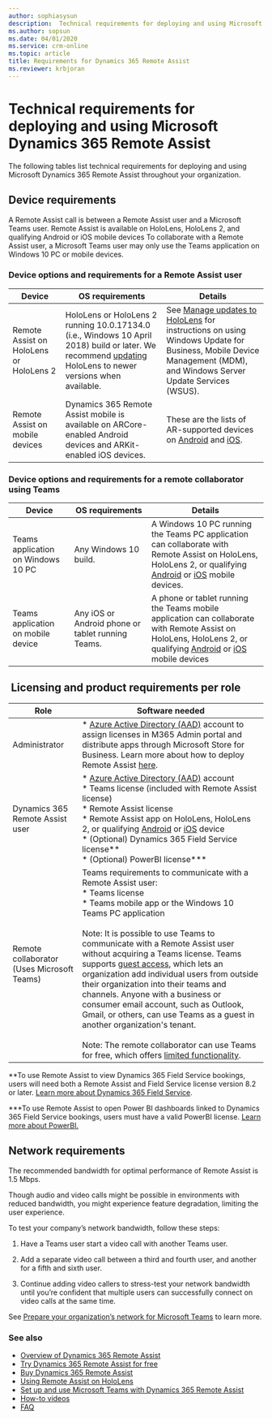 ```yaml
---
author: sophiasysun
description:  Technical requirements for deploying and using Microsoft Dynamics 365 Remote Assist
ms.author: sopsun
ms.date: 04/01/2020
ms.service: crm-online
ms.topic: article
title: Requirements for Dynamics 365 Remote Assist
ms.reviewer: krbjoran
---
```


# Technical requirements for deploying and using Microsoft Dynamics 365 Remote Assist

The following tables list technical requirements for deploying and using Microsoft Dynamics 365 Remote Assist throughout your organization. 

## Device requirements 

A Remote Assist call is between a Remote Assist user and a Microsoft Teams user. 
Remote Assist is available on HoloLens, HoloLens 2, and qualifying Android or iOS mobile devices
To collaborate with a Remote Assist user, a Microsoft Teams user may only use the Teams application on Windows 10 PC or mobile devices.
                                                                                                                       

### Device options and requirements for a Remote Assist user 

| Device                                   | OS requirements                                                                                                                                                                                                          | Details                                                                                                                                                                                                                  |
| ---------------------------------------- | ------------------------------------------------------------------------------------------------------------------------------------------------------------------------------------------------------------------------ | ------------------------------------------------------------------------------------------------------------------------------------------------------------------------------------------------------------------------ |
| Remote Assist on HoloLens or HoloLens 2 | HoloLens or HoloLens 2 running 10.0.17134.0 (i.e., Windows 10 April 2018) build or later. We recommend [updating](https://docs.microsoft.com/en-us/hololens/hololens-updates) HoloLens to newer versions when available. | See [Manage updates to HoloLens](https://docs.microsoft.com/HoloLens/hololens-updates) for instructions on using Windows Update for Business, Mobile Device Management (MDM), and Windows Server Update Services (WSUS). |
| Remote Assist on mobile devices          | Dynamics 365 Remote Assist mobile is available on ARCore-enabled Android devices and ARKit-enabled iOS devices.                                                                                | These are the lists of AR-supported devices on [Android](https://developers.google.com/ar/discover/supported-devices) and [iOS](https://www.apple.com/ios/augmented-reality/).                                           |


### Device options and requirements for a remote collaborator using Teams 

| Device                             | OS requirements                                             | Details                                                                                                                                                                                                                                                                                 |
| ---------------------------------- | ----------------------------------------------------------- | --------------------------------------------------------------------------------------------------------------------------------------------------------------------------------------------------------------------------------------------------------------------------------------- |
| Teams application on Windows 10 PC | Any Windows 10 build.                                       | A Windows 10 PC running the Teams PC application can collaborate with Remote Assist on HoloLens, HoloLens 2, or qualifying [Android](https://developers.google.com/ar/discover/supported-devices) or [iOS](https://www.apple.com/ios/augmented-reality/) mobile devices.                |
| Teams application on mobile device | Any iOS or Android phone or tablet running  Teams. | A phone or tablet running the Teams mobile application can collaborate with Remote Assist on HoloLens, HoloLens 2, or qualifying [Android](https://developers.google.com/ar/discover/supported-devices) or [iOS](https://www.apple.com/ios/augmented-reality/) mobile devices |



##  Licensing and product requirements per role
| Role                                       | Software needed                                                                                                                                                                                                                                                                                                                                                                                                                                                                                                                                                                                                                                                                                                                                                                                                                                  |
| ------------------------------------------ | ------------------------------------------------------------------------------------------------------------------------------------------------------------------------------------------------------------------------------------------------------------------------------------------------------------------------------------------------------------------------------------------------------------------------------------------------------------------------------------------------------------------------------------------------------------------------------------------------------------------------------------------------------------------------------------------------------------------------------------------------------------------------------------------------------------------------------------------------ |
| Administrator                              | *   [Azure Active Directory (AAD)](https://docs.microsoft.com/en-us/azure/active-directory/fundamentals/active-directory-whatis) account to assign licenses in M365 Admin portal and distribute apps through Microsoft Store for Business. Learn more about how to deploy Remote Assist [here](https:/docs.microsoft.com/en-us/dynamics365/mixed-reality/remote-assist/deploy-remote-assist).                                                                                                                                                                                                                                                                                                                                                                                                                                            |
| Dynamics 365 Remote Assist user            | *   [Azure Active Directory (AAD)](https://docs.microsoft.com/en-us/azure/active-directory/fundamentals/active-directory-whatis) account  </br> *  Teams license (included with Remote Assist license)  </br> *   Remote Assist license  </br> * Remote Assist app on HoloLens, HoloLens 2, or qualifying [Android](https://developers.google.com/ar/discover/supported-devices) or [iOS](https://www.apple.com/ios/augmented-reality/) device  </br> *   (Optional) Dynamics 365 Field Service license\*\*  </br> *   (Optional) PowerBI license\*\*\*                                                                                                                                                                                                                                                                                                                             |
| Remote collaborator (Uses Microsoft Teams) | Teams requirements to communicate with a Remote Assist user: </br> *   Teams license </br>  * Teams mobile app or the Windows 10 Teams PC application </br></br> Note: It is possible to use Teams to communicate with a Remote Assist user without acquiring a Teams license. Teams supports [guest access](https://docs.microsoft.com/en-us/MicrosoftTeams/guest-access), which lets an organization add individual users from outside their organization into their teams and channels. Anyone with a business or consumer email account, such as Outlook, Gmail, or others, can use Teams as a guest in another organization's tenant. </br> </br> Note: The remote collaborator can use Teams for free, which offers [limited functionality](https://docs.microsoft.com/en-us/microsoftteams/upgrade-freemium#how-does-teams-free-compare-to-the-full-version-of-teams). 

\*\*To use Remote Assist to view Dynamics 365 Field Service bookings, users will need both a Remote Assist and Field Service license version 8.2 or later. [Learn more about Dynamics 365 Field Service](https://dynamics.microsoft.com/en-us/field-service/overview/).

\*\*\*To use Remote Assist to open Power BI dashboards linked to Dynamics 365 Field Service bookings, users must have a valid PowerBI license. [Learn more about PowerBI.](https://powerbi.microsoft.com/en-us/)

## Network requirements

The recommended bandwidth for optimal performance of Remote Assist is 1.5 Mbps.

Though audio and video calls might be possible in environments with reduced bandwidth, you might experience feature degradation, limiting the user experience. 

To test your company’s network bandwidth, follow these steps:

1. Have a Teams user start a video call with another Teams user.

2. Add a separate video call between a third and fourth user, and another for a
    fifth and sixth user.

3. Continue adding video callers to stress-test your network bandwidth until
    you’re confident that multiple users can successfully connect on video calls
    at the same time.

See [Prepare your organization’s network for Microsoft
Teams](https://docs.microsoft.com/MicrosoftTeams/prepare-network) to learn
more.

### See also
- [Overview of Dynamics 365 Remote Assist](ra-overview.md)
- [Try Dynamics 365 Remote Assist for free](try-remote-assist.md)
- [Buy Dynamics 365 Remote Assist](deploy-remote-assist.md)
- [Using Remote Assist on HoloLens](overview-hololens.md)
- [Set up and use Microsoft Teams with Dynamics 365 Remote Assist](teams-pc-all.md)
- [How-to videos](videos.md)
- [FAQ](faq.md)
